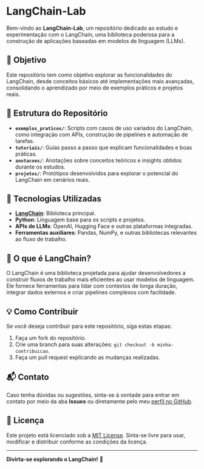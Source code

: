 # LangChain-Lab

Bem-vindo ao **LangChain-Lab**, um repositório dedicado ao estudo e experimentação com o LangChain, uma biblioteca poderosa para a construção de aplicações baseadas em modelos de linguagem (LLMs).

## 🎯 Objetivo
Este repositório tem como objetivo explorar as funcionalidades do LangChain, desde conceitos básicos até implementações mais avançadas, consolidando o aprendizado por meio de exemplos práticos e projetos reais.

## 📂 Estrutura do Repositório
- **`exemplos_praticos/`**: Scripts com casos de uso variados do LangChain, como integração com APIs, construção de pipelines e automação de tarefas.
- **`tutoriais/`**: Guias passo a passo que explicam funcionalidades e boas práticas.
- **`anotacoes/`**: Anotações sobre conceitos teóricos e insights obtidos durante os estudos.
- **`projetos/`**: Protótipos desenvolvidos para explorar o potencial do LangChain em cenários reais.

## 🚀 Tecnologias Utilizadas
- **[LangChain](https://github.com/hwchase17/langchain)**: Biblioteca principal.
- **Python**: Linguagem base para os scripts e projetos.
- **APIs de LLMs**: OpenAI, Hugging Face e outras plataformas integradas.
- **Ferramentas auxiliares**: Pandas, NumPy, e outras bibliotecas relevantes ao fluxo de trabalho.

## 📖 O que é LangChain?
O LangChain é uma biblioteca projetada para ajudar desenvolvedores a construir fluxos de trabalho mais eficientes ao usar modelos de linguagem. Ele fornece ferramentas para lidar com contextos de longa duração, integrar dados externos e criar pipelines complexos com facilidade.

## 💡 Como Contribuir
Se você deseja contribuir para este repositório, siga estas etapas:
1. Faça um fork do repositório.
2. Crie uma branch para suas alterações: `git checkout -b minha-contribuicao`.
3. Faça um pull request explicando as mudanças realizadas.

## 📬 Contato
Caso tenha dúvidas ou sugestões, sinta-se à vontade para entrar em contato por meio da aba **Issues** ou diretamente pelo meu [perfil no GitHub](https://github.com/seu-usuario).

## 📝 Licença
Este projeto está licenciado sob a [MIT License](LICENSE). Sinta-se livre para usar, modificar e distribuir conforme as condições da licença.

---

**Divirta-se explorando o LangChain!** 🌟
